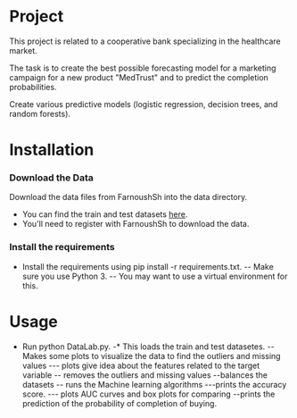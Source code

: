 # Project

This project is related to a cooperative bank specializing in the healthcare market.

The task is to create the best possible forecasting model for a marketing campaign for a new product "MedTrust" and to predict the completion probabilities.

Create various predictive models (logistic regression, decision trees, and random forests).

# Installation

### Download the Data

Download the data files from FarnoushSh into the data directory.
* You can find the train and test datasets [here](https://github.com/FarnoushSh/for-test/tree/master/Data).
* You'll need to register with FarnoushSh to download the data.

### Install the requirements
* Install the requirements using pip install -r requirements.txt.
-- Make sure you use Python 3.
-- You may want to use a virtual environment for this.

# Usage
* Run python DataLab.py.
-* This loads the train and test datasetes.
-- Makes some plots to visualize the data to find the outliers and missing values
--- plots give idea about the features related to the target variable
-- removes the outliers and missing values
--balances the datasets
-- runs the Machine learning algorithms
---prints the accuracy score.
--- plots AUC curves and box plots for comparing
--prints the prediction of the probability of completion of buying.
